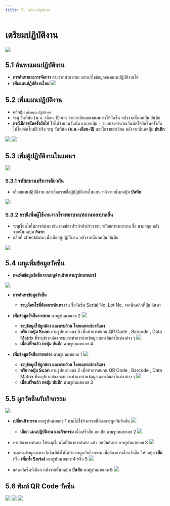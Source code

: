 ```yaml
---
title: 5. เตรียมปฏิบัติงาน
---
```


# เตรียมปฏิบัติงาน
![](./img/plan-menu.png)

## 5.1 ค้นหาแผนปฏิบัติงาน
- **การค้นหาและการจัดการ** สามารถทำการลบ และแก้ไขข้อมูลของแผนปฏิบัติงานได้
- **เพิ่มแผนปฏิบัติงานใหม่**
![](./img/plan-search.png)

## 5.2 เพิ่มแผนปฏิบัติงาน
- คลิกปุ่ม `เพิ่มแผนปฏิบัติงาน`
- ระบุ วันที่นัด (พ.ศ.-เดือน-ปี) และ รายละเอียดของแผนการให้วัคซีน หลังจากนั้นกดปุ่ม บันทึก 
- **กรณีมีการนัดครั้งถัดไป** ให้ใส่จำนวนวันนัด และกดปุ่ม + ระบบจะคำนวณวันนัดให้วัคซีนครั้งถัดไปโดยอัตโนมัติ หรือ ระบุ วันที่นัด **(พ.ศ.-เดือน-ปี)**  และใส่รายละเอียด หลังจากนั้นกดปุ่ม **บันทึก**

![](./img/plan-add-1.png)
![](./img/plan-add-2.png)

## 5.3 เพิ่มผู้ปฏิบัติงานในแผนฯ
![](./img/user-to-plan-1.png)
### 5.3.1 รหัสสถานบริการเดียวกัน
- เลือกแผนปฏิบัติงาน และเลือกรายชื่อผู้ปฏิบัติงานในแผน หลังจากนั้นกดปุ่ม **บันทึก**

![](./img/user-to-plan-2-3.png)

### 5.3.2 กรณีเพิ่มผู้ใช้งานจากโรงพยาบาล/สถานพยาบาลอื่น
- ระบุเงื่อนไขในการค้นหา เช่น เลขบัตรประจำตัวประชาชน รหัสสถานพยาบาล ขื่อ นามสกุล หลังจากนั้นกดปุ่ม **ค้นหา**
- คลิกที่ checkbox เพื่อเลือกผู้ปฏิบัติงาน หลังจากนั้นกดปุ่ม บันทึก

![](./img/user-plan-4-difference-hoscode.png)

## 5.4 เมนูเพิ่มข้อมูลวัคซีน
- **กดเพิ่มข้อมูลวัคซีนจากเมนูด้านซ้าย ตามรูปหมายเลข1**

![](./img/add-vaccine-1.png)

- **การค้นหาข้อมูลวัคซีน** 
  - **ระบุเงื่อนไขที่ต้องการค้นหา** เช่น ชื่อวัคซีน Serial No. Lot No. จากนั้นคลิกที่ปุ่ม ค้นหา 

- **เพิ่มข้อมูลวัคซีนรายขวด** ตามรูปหมายเลข 2
  ![](./img/add-vaccine-1_2.png)
  - **ระบุข้อมูลให้ถูกต้อง และครบถ้วน โดยเฉพาะช่องสีแดง** 
  - **หรือ กดปุ่ม Scan** ตามรูปหมายเลข 5 เพื่อทำการสแกน QR Code , Barcode , Data Matrix ที่ระบุข้างกล่อง ระบบจะทำการอ่านข้อมูล และเติมลงในช่องต่าง ๆ
  ![](./img/add-vaccine-1_3.png)
  - **เมื่อเสร็จแล้ว กดปุ่ม บันทึก** ตามรูปหมายเลข 4

- **เพิ่มข้อมูลวัคซีนรายกล่อง** ตามรูปหมายเลข 1
  ![](./img/add-vaccine-2_1.png)
  - **ระบุข้อมูลให้ถูกต้อง และครบถ้วน โดยเฉพาะช่องสีแดง** 
  - **หรือ กดปุ่ม Scan** ตามรูปหมายเลข 2 เพื่อทำการสแกน QR Code , Barcode , Data Matrix ที่ระบุข้างกล่อง ระบบจะทำการอ่านข้อมูล และเติมลงในช่องต่าง ๆ
  ![](./img/add-vaccine-2_2.png)
  - **เมื่อเสร็จแล้ว กดปุ่ม บันทึก** ตามรูปหมายเลข 3

## 5.5 ผูกวัคซีนกับกิจกรรม

![](./img/vaccine-join-1.png)
- **เปลี่ยนกิจกรรม** ตามรูปหมายเลข 1 หากไม่ใช่กิจกรรมที่ต้องการผูกกับวัคซีน
  ![](./img/vaccine-activity1.png)

  - **เลือก แผนปฎิบัติงาน และกิจกรรม** เมื่อเสร็จสิ้น กด ปิด ตามรูปหมายเลข 2
  ![](./img/vaccine-activity2.png)

- หากต้องการค้นหา ให้ระบุเงื่อนไขที่ต้องการค้นหา แล้ว กดปุ่มค้นหา ตามรูปหมายเลข 3
  ![](./img/vaccine-activity3.png)
  
- จะแสดงข้อมูลเฉพาะวัคซีนที่ยังไม่ได้ทำการผูกกับกิจกรรม เมื่อต้องการเลือกวัคซีน ให้กดปุ่ม **เพิ่ม** หรือ **เพิ่มทั้ง Serial** ตามรูปหมายเลข 4 หรือ 5
  ![](./img/vaccine-activity4.png)

- แสดงวัคซีนที่เลือก หลังจากนั้นกดปุ่ม **บันทึก** ตามรูปหมายเลข 6
  ![](./img/vaccine-activity6.png)


## 5.6 พิมพ์ QR Code วัคซีน
![](./img/qrcode-1.png)
![](./img/qrcode-2.png)
![](./img/qrcode-3.png)